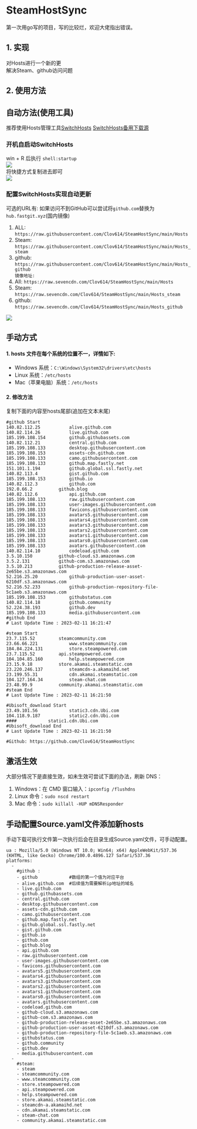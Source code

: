 # SteamHostSync
第一次用go写的项目，写的比较烂，欢迎大佬指出错误。

## 1. 实现
对Hosts进行一个新的更  
解决Steam、github访问问题

## 2. 使用方法
## 自动方法(使用工具)
推荐使用Hosts管理工具[SwitchHosts](https://github.com/oldj/SwitchHosts) 
[SwitchHosts备用下载源](https://nas.iaimi.info/s/nT5pb8jMQp32QwB)
### 开机自启动SwitchHosts
win + R 后执行 `shell:startup`    
![](/img/1.png)  
将快捷方式复制进去即可  
![](/img/2.png)  
### 配置SwitchHosts实现自动更新  
可选的URL有:
如果访问不到GitHub可以尝试将`github.com`替换为`hub.fastgit.xyz`(国内镜像)
1. ALL: `https://raw.githubusercontent.com/Clov614/SteamHostSync/main/Hosts`  
2. Steam: `https://raw.githubusercontent.com/Clov614/SteamHostSync/main/Hosts_steam`  
3. github: `https://raw.githubusercontent.com/Clov614/SteamHostSync/main/Hosts_github`    
`镜像地址:`
4. All: `https://raw.sevencdn.com/Clov614/SteamHostSync/main/Hosts`  
5. Steam: `https://raw.sevencdn.com/Clov614/SteamHostSync/main/Hosts_steam`  
6. github: `https://raw.sevencdn.com/Clov614/SteamHostSync/main/Hosts_github`  

![](/img/3.png)

## 手动方式
#### 1. hosts 文件在每个系统的位置不一，详情如下:
- Windows 系统：`C:\Windows\System32\drivers\etc\hosts`
- Linux 系统：`/etc/hosts`
- Mac（苹果电脑）系统：`/etc/hosts`

#### 2. 修改方法
复制下面的内容至hosts尾部(追加在文本末尾)

```
#github Start
140.82.112.25			alive.github.com
140.82.114.26			live.github.com
185.199.108.154			github.githubassets.com
140.82.112.21			central.github.com
185.199.108.133			desktop.githubusercontent.com
185.199.108.153			assets-cdn.github.com
185.199.108.133			camo.githubusercontent.com
185.199.108.133			github.map.fastly.net
151.101.1.194			github.global.ssl.fastly.net
140.82.113.4			gist.github.com
185.199.108.153			github.io
140.82.112.3			github.com
192.0.66.2			github.blog
140.82.112.6			api.github.com
185.199.108.133			raw.githubusercontent.com
185.199.108.133			user-images.githubusercontent.com
185.199.108.133			favicons.githubusercontent.com
185.199.108.133			avatars5.githubusercontent.com
185.199.108.133			avatars4.githubusercontent.com
185.199.108.133			avatars3.githubusercontent.com
185.199.108.133			avatars2.githubusercontent.com
185.199.108.133			avatars1.githubusercontent.com
185.199.108.133			avatars0.githubusercontent.com
185.199.108.133			avatars.githubusercontent.com
140.82.114.10			codeload.github.com
3.5.10.150			github-cloud.s3.amazonaws.com
3.5.2.131			github-com.s3.amazonaws.com
3.5.10.213			github-production-release-asset-2e65be.s3.amazonaws.com
52.216.25.20			github-production-user-asset-6210df.s3.amazonaws.com
52.216.52.233			github-production-repository-file-5c1aeb.s3.amazonaws.com
185.199.108.153			githubstatus.com
140.82.114.18			github.community
52.224.38.193			github.dev
185.199.108.133			media.githubusercontent.com
#github End
# Last Update Time : 2023-02-11 16:21:47 

#steam Start
23.7.115.52			steamcommunity.com
23.66.66.221			www.steamcommunity.com
184.84.224.131			store.steampowered.com
23.7.115.52			api.steampowered.com
104.104.85.160			help.steampowered.com
23.15.9.18			store.akamai.steamstatic.com
23.220.246.137			steamcdn-a.akamaihd.net
23.199.55.31			cdn.akamai.steamstatic.com
104.127.164.34			steam-chat.com
23.48.99.9			community.akamai.steamstatic.com
#steam End
# Last Update Time : 2023-02-11 16:21:50 

#Ubisoft_download Start
23.49.101.56			static3.cdn.Ubi.com
104.118.9.187			static2.cdn.Ubi.com
####			static1.cdn.Ubi.com
#Ubisoft_download End
# Last Update Time : 2023-02-11 16:21:50 

#Github: https://github.com/Clov614/SteamHostSync

```

## 激活生效
大部分情况下是直接生效，如未生效可尝试下面的办法，刷新 DNS：
1. Windows：在 CMD 窗口输入：`ipconfig /flushdns`
2. Linux 命令：`sudo nscd restart`
3. Mac 命令：`sudo killall -HUP mDNSResponder`  

## 手动配置Source.yaml文件添加新hosts  
手动下载可执行文件第一次执行后会在目录生成Source.yaml文件，可手动配置。  

```
ua : Mozilla/5.0 (Windows NT 10.0; Win64; x64) AppleWebKit/537.36 (KHTML, like Gecko) Chrome/100.0.4896.127 Safari/537.36
platforms:
  -
    #github :
    - github            #数组的第一个值为对应平台
    - alive.github.com  #后续值为需要解析ip地址的域名
    - live.github.com
    - github.githubassets.com
    - central.github.com
    - desktop.githubusercontent.com
    - assets-cdn.github.com
    - camo.githubusercontent.com
    - github.map.fastly.net
    - github.global.ssl.fastly.net
    - gist.github.com
    - github.io
    - github.com
    - github.blog
    - api.github.com
    - raw.githubusercontent.com
    - user-images.githubusercontent.com
    - favicons.githubusercontent.com
    - avatars5.githubusercontent.com
    - avatars4.githubusercontent.com
    - avatars3.githubusercontent.com
    - avatars2.githubusercontent.com
    - avatars1.githubusercontent.com
    - avatars0.githubusercontent.com
    - avatars.githubusercontent.com
    - codeload.github.com
    - github-cloud.s3.amazonaws.com
    - github-com.s3.amazonaws.com
    - github-production-release-asset-2e65be.s3.amazonaws.com
    - github-production-user-asset-6210df.s3.amazonaws.com
    - github-production-repository-file-5c1aeb.s3.amazonaws.com
    - githubstatus.com
    - github.community
    - github.dev
    - media.githubusercontent.com
  -
    #steam:
    - steam
    - steamcommunity.com
    - www.steamcommunity.com
    - store.steampowered.com
    - api.steampowered.com
    - help.steampowered.com
    - store.akamai.steamstatic.com
    - steamcdn-a.akamaihd.net
    - cdn.akamai.steamstatic.com
    - steam-chat.com
    - community.akamai.steamstatic.com
```
